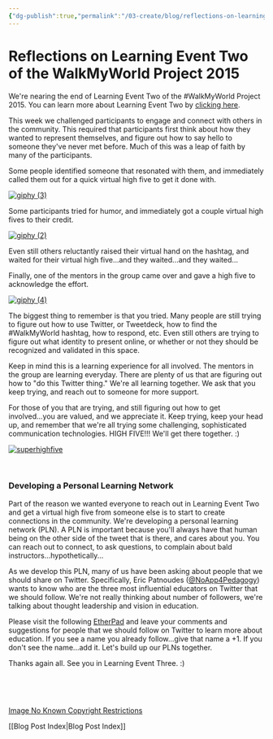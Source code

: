 ```yaml
---
{"dg-publish":true,"permalink":"/03-create/blog/reflections-on-learning-event-two-of-the-walk-my-world-project-2015/","title":"Reflections on Learning Event Two of the #WalkMyWorld Project 2015","tags":["twitter","walkmyworld"]}
---
```


# Reflections on Learning Event Two of the WalkMyWorld Project 2015

We're nearing the end of Learning Event Two of the #WalkMyWorld Project 2015. You can learn more about Learning Event Two by [clicking here](http://bit.ly/walk2015LE2).

This week we challenged participants to engage and connect with others in the community. This required that participants first think about how they wanted to represent themselves, and figure out how to say hello to someone they've never met before. Much of this was a leap of faith by many of the participants.

Some people identified someone that resonated with them, and immediately called them out for a quick virtual high five to get it done with.

[![giphy (3)](images/giphy-3.gif)](http://wiobyrne.com/wp-content/uploads/2015/01/giphy-3.gif)

Some participants tried for humor, and immediately got a couple virtual high fives to their credit.

[![giphy (2)](images/giphy-2.gif)](http://wiobyrne.com/wp-content/uploads/2015/01/giphy-2.gif)

Even still others reluctantly raised their virtual hand on the hashtag, and waited for their virtual high five...and they waited...and they waited...

Finally, one of the mentors in the group came over and gave a high five to acknowledge the effort.

[![giphy (4)](images/giphy-4.gif)](http://wiobyrne.com/wp-content/uploads/2015/01/giphy-4.gif)

The biggest thing to remember is that you tried. Many people are still trying to figure out how to use Twitter, or Tweetdeck, how to find the #WalkMyWorld hashtag, how to respond, etc. Even still others are trying to figure out what identity to present online, or whether or not they should be recognized and validated in this space.

Keep in mind this is a learning experience for all involved. The mentors in the group are learning everyday. There are plenty of us that are figuring out how to "do this Twitter thing." We're all learning together. We ask that you keep trying, and reach out to someone for more support.

For those of you that are trying, and still figuring out how to get involved...you are valued, and we appreciate it. Keep trying, keep your head up, and remember that we're all trying some challenging, sophisticated communication technologies. HIGH FIVE!!! We'll get there together. :)

[![superhighfive](images/superhighfive.gif)](http://wiobyrne.com/wp-content/uploads/2015/01/superhighfive.gif)

 

### Developing a Personal Learning Network

Part of the reason we wanted everyone to reach out in Learning Event Two and get a virtual high five from someone else is to start to create connections in the community. We're developing a personal learning network (PLN). A PLN is important because you'll always have that human being on the other side of the tweet that is there, and cares about you. You can reach out to connect, to ask questions, to complain about bald instructors...hypothetically...

As we develop this PLN, many of us have been asking about people that we should share on Twitter. Specifically, Eric Patnoudes ([@NoApp4Pedagogy](https://twitter.com/NoApp4Pedagogy)) wants to know who are the three most influential educators on Twitter that we should follow. We're not really thinking about number of followers, we're talking about thought leadership and vision in education.

Please visit the following [EtherPad](https://wiobyrne.titanpad.com/8) and leave your comments and suggestions for people that we should follow on Twitter to learn more about education. If you see a name you already follow...give that name a +1. If you don't see the name...add it. Let's build up our PLNs together.

Thanks again all. See you in Learning Event Three. :)

 

 

[Image No Known Copyright Restrictions](https://www.flickr.com/photos/mississippi-dept-of-archives-and-history/8498415514/in/gallery-horngyih-72157644742046979/)

[[Blog Post Index\|Blog Post Index]]